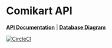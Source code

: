 # **Comikart API**

[**API Documentation**](https://comikart.github.io/ComikartAPI/) | 
[**Database Diagram**](https://app.sqldbm.com/SQLServer/Share/BBOYBlRNSO0Xi1DnX9YB2kGFrngIE8md_DYjF4jNYw0)

[![CircleCI](https://circleci.com/gh/comikart/ComikartAPI.svg?style=svg)](https://circleci.com/gh/comikart/ComikartAPI)
